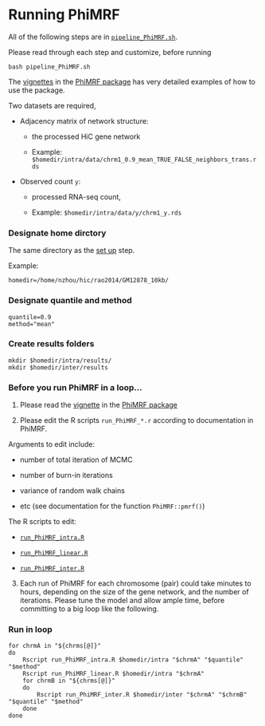 # Running PhiMRF

All of the following steps are in [`pipeline_PhiMRF.sh`](pipeline_PhiMRF.sh). 

Please read through each step and customize, before running

`bash pipeline_PhiMRF.sh`


The [vignettes](http://htmlpreview.github.io/?https://github.com/ashleyzhou972/PhiMRF/blob/master/vignettes/Introduction-PhiMRF.html) in the [PhiMRF package](https://github.com/ashleyzhou972/PhiMRF) has very detailed examples of how to use the package. 

Two datasets are required,

- Adjacency matrix of network structure: 

    - the processed HiC gene network

    - Example: `$homedir/intra/data/chrm1_0.9_mean_TRUE_FALSE_neighbors_trans.rds`
- Observed count `y`:

    - processed RNA-seq count, 

    - Example: `$homedir/intra/data/y/chrm1_y.rds`

### Designate home dirctory

The same directory as the [set up](../0setup/) step.

Example:
```
homedir=/home/nzhou/hic/rao2014/GM12878_10kb/
```

### Designate quantile and method

```
quantile=0.9
method="mean"
```

### Create results folders

```
mkdir $homedir/intra/results/
mkdir $homedir/inter/results
```

### Before you run PhiMRF in a loop...

1. Please read the [vignette](http://htmlpreview.github.io/?https://github.com/ashleyzhou972/PhiMRF/blob/master/vignettes/Introduction-PhiMRF.html) in the [PhiMRF package](https://github.com/ashleyzhou972/PhiMRF)

2. Please edit the R scripts `run_PhiMRF_*.r` according to documentation in PhiMRF.  

Arguments to edit include: 

- number of total iteration of MCMC

- number of burn-in iterations

- variance of random walk chains

- etc (see documentation for the function `PhiMRF::pmrf()`)

The R scripts to edit:

- [`run_PhiMRF_intra.R`](run_PhiMRF_intra.R)

- [`run_PhiMRF_linear.R`](run_PhiMRF_linear.R)

- [`run_PhiMRF_inter.R`](run_PhiMRF_inter.R)

3. Each run of PhiMRF for each chromosome (pair) could take minutes to hours, depending on the size of the gene network, and the number of iterations. Please tune the model and allow ample time, before committing to a big loop like the following.
 

### Run in loop
```
for chrmA in "${chrms[@]}"
do
	Rscript run_PhiMRF_intra.R $homedir/intra "$chrmA" "$quantile" "$method"
	Rscript run_PhiMRF_linear.R $homedir/intra "$chrmA" 
	for chrmB in "${chrms[@]}"
	do
		Rscript run_PhiMRF_inter.R $homedir/inter "$chrmA" "$chrmB" "$quantile" "$method"
	done
done
```
